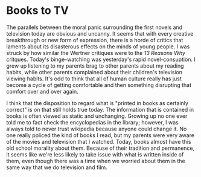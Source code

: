 # Books to TV

The parallels between the moral panic surrounding the first novels and television today are obvious and uncanny. It seems that with every creative breakthrough or new form of expression, there is a horde of critics that laments about its disasterous effects on the minds of young people. I was struck by how similar the Wertner critiques were to the _13 Reasons Why_ critques. Today's binge-watching was yesterday's rapid novel-consuption. I grew up listening to my parents brag to other parents about my reading habits, while other parents complained about their children's television viewing habits. It's odd to think that all of human culture really has just become a cycle of getting comfortable and then something disrupting that comfort over and over again. 

I think that the disposition to regard what is "printed in books as certainly correct" is on that still holds true today. The information that is contained in books is often viewed as static and unchanging. Growing up no one ever told me to fact check the encyclopedias in the library; however, I was always told to never trust wikipedia because anyone could change it. No one really policed the kind of books I read, but my parents were very aware of the movies and television that I watched. Today, books almost have this old school morality about them. Because of their tradition and permanence, it seems like we're less likely to take issue with what is written inside of them, even though there was a time when we worried about them in the same way that we do television and film. 